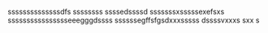 ssssssssssssssdfs
ssssssss
ssssedssssd
sssssssxsssssexefsxs
sssssssssssssssseeegggdssss
ssssssegffsfgsdxxxsssss
dssssvxxxs
sxx
s
